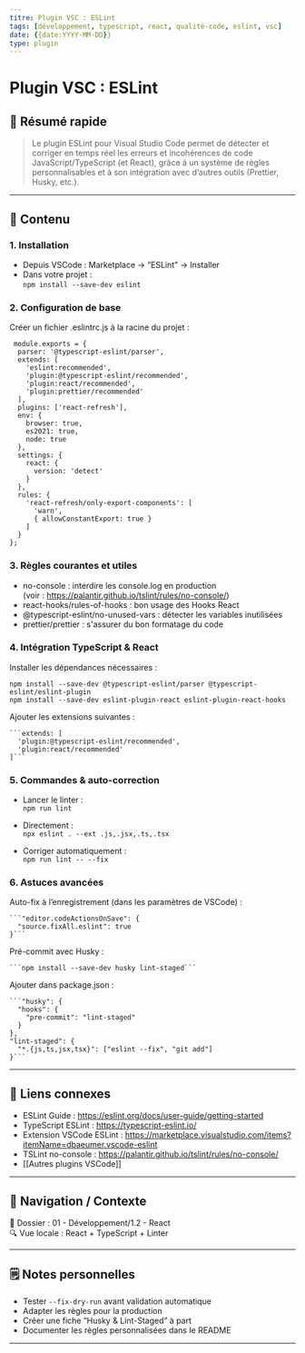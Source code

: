 ```yaml
---
titre: Plugin VSC : ESLint  
tags: [développement, typescript, react, qualité-code, eslint, vsc]  
date: {{date:YYYY-MM-DD}}  
type: plugin  
---
```


# Plugin VSC : ESLint

## 🧠 Résumé rapide

> Le plugin ESLint pour Visual Studio Code permet de détecter et corriger en temps réel les erreurs et incohérences de code JavaScript/TypeScript (et React), grâce à un système de règles personnalisables et à son intégration avec d’autres outils (Prettier, Husky, etc.).

---

## 📌 Contenu

### 1. Installation

- Depuis VSCode : Marketplace → “ESLint” → Installer  
- Dans votre projet :  
```npm install --save-dev eslint```


### 2. Configuration de base

Créer un fichier .eslintrc.js à la racine du projet :

     module.exports = {
      parser: '@typescript-eslint/parser',
      extends: [
        'eslint:recommended',
        'plugin:@typescript-eslint/recommended',
        'plugin:react/recommended',
        'plugin:prettier/recommended'
      ],
      plugins: ['react-refresh'],
      env: {
        browser: true,
        es2021: true,
        node: true
      },
      settings: {
        react: {
          version: 'detect'
        }
      },
      rules: {
        'react-refresh/only-export-components': [
          'warn',
          { allowConstantExport: true }
        ]
      }
    };

### 3. Règles courantes et utiles

- no-console : interdire les console.log en production  
  (voir : https://palantir.github.io/tslint/rules/no-console/)  
- react-hooks/rules-of-hooks : bon usage des Hooks React  
- @typescript-eslint/no-unused-vars : détecter les variables inutilisées  
- prettier/prettier : s'assurer du bon formatage du code  

### 4. Intégration TypeScript & React

Installer les dépendances nécessaires :

    npm install --save-dev @typescript-eslint/parser @typescript-eslint/eslint-plugin
    npm install --save-dev eslint-plugin-react eslint-plugin-react-hooks

Ajouter les extensions suivantes :

    ```extends: [
      'plugin:@typescript-eslint/recommended',
      'plugin:react/recommended'
    ]```

### 5. Commandes & auto-correction

- Lancer le linter :  
  ```npm run lint```

- Directement :  
  ```npx eslint . --ext .js,.jsx,.ts,.tsx```

- Corriger automatiquement :  
  ```npm run lint -- --fix```

### 6. Astuces avancées

Auto-fix à l’enregistrement (dans les paramètres de VSCode) :

    ```"editor.codeActionsOnSave": {
      "source.fixAll.eslint": true
    }```

Pré-commit avec Husky :

    ```npm install --save-dev husky lint-staged```

Ajouter dans package.json :

    ```"husky": {
      "hooks": {
        "pre-commit": "lint-staged"
      }
    },
    "lint-staged": {
      "*.{js,ts,jsx,tsx}": ["eslint --fix", "git add"]
    }```

---

## 🔗 Liens connexes

- ESLint Guide : https://eslint.org/docs/user-guide/getting-started  
- TypeScript ESLint : https://typescript-eslint.io/  
- Extension VSCode ESLint : https://marketplace.visualstudio.com/items?itemName=dbaeumer.vscode-eslint  
- TSLint no-console : https://palantir.github.io/tslint/rules/no-console/  
- [[Autres plugins VSCode]]

---

## 🧭 Navigation / Contexte

📂 Dossier : 01 - Développement/1.2 - React  
🔍 Vue locale : React + TypeScript + Linter

---

## 🗒️ Notes personnelles

- Tester `--fix-dry-run` avant validation automatique  
- Adapter les règles pour la production  
- Créer une fiche “Husky & Lint-Staged” à part  
- Documenter les règles personnalisées dans le README

---